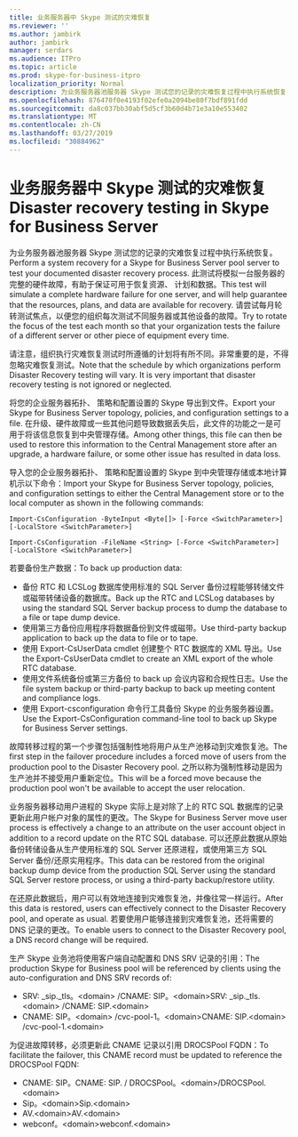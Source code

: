 ```yaml
---
title: 业务服务器中 Skype 测试的灾难恢复
ms.reviewer: ''
ms.author: jambirk
author: jambirk
manager: serdars
ms.audience: ITPro
ms.topic: article
ms.prod: skype-for-business-itpro
localization_priority: Normal
description: 为业务服务器池服务器 Skype 测试您的记录的灾难恢复过程中执行系统恢复
ms.openlocfilehash: 876470f0e4193f02efe0a2094be80f7bdf891fdd
ms.sourcegitcommit: da8c037bb30abf5d5cf3b60d4b71e3a10e553402
ms.translationtype: MT
ms.contentlocale: zh-CN
ms.lasthandoff: 03/27/2019
ms.locfileid: "30884962"
---
```

# <a name="disaster-recovery-testing-in-skype-for-business-server"></a><span data-ttu-id="f0708-103">业务服务器中 Skype 测试的灾难恢复</span><span class="sxs-lookup"><span data-stu-id="f0708-103">Disaster recovery testing in Skype for Business Server</span></span>

<span data-ttu-id="f0708-104">为业务服务器池服务器 Skype 测试您的记录的灾难恢复过程中执行系统恢复。</span><span class="sxs-lookup"><span data-stu-id="f0708-104">Perform a system recovery for a Skype for Business Server pool server to test your documented disaster recovery process.</span></span> <span data-ttu-id="f0708-105">此测试将模拟一台服务器的完整的硬件故障，有助于保证可用于恢复资源、 计划和数据。</span><span class="sxs-lookup"><span data-stu-id="f0708-105">This test will simulate a complete hardware failure for one server, and will help guarantee that the resources, plans, and data are available for recovery.</span></span> <span data-ttu-id="f0708-106">请尝试每月轮转测试焦点，以便您的组织每次测试不同服务器或其他设备的故障。</span><span class="sxs-lookup"><span data-stu-id="f0708-106">Try to rotate the focus of the test each month so that your organization tests the failure of a different server or other piece of equipment every time.</span></span> 

<span data-ttu-id="f0708-p102">请注意，组织执行灾难恢复测试时所遵循的计划将有所不同。非常重要的是，不得忽略灾难恢复测试。</span><span class="sxs-lookup"><span data-stu-id="f0708-p102">Note that the schedule by which organizations perform Disaster Recovery testing will vary. It is very important that disaster recovery testing is not ignored or neglected.</span></span> 

<span data-ttu-id="f0708-109">将您的企业服务器拓扑、 策略和配置设置的 Skype 导出到文件。</span><span class="sxs-lookup"><span data-stu-id="f0708-109">Export your Skype for Business Server topology, policies, and configuration settings to a file.</span></span> <span data-ttu-id="f0708-110">在升级、硬件故障或一些其他问题导致数据丢失后，此文件的功能之一是可用于将该信息恢复到中央管理存储。</span><span class="sxs-lookup"><span data-stu-id="f0708-110">Among other things, this file can then be used to restore this information to the Central Management store after an upgrade, a hardware failure, or some other issue has resulted in data loss.</span></span>

<span data-ttu-id="f0708-111">导入您的企业服务器拓扑、 策略和配置设置的 Skype 到中央管理存储或本地计算机示以下命令：</span><span class="sxs-lookup"><span data-stu-id="f0708-111">Import your Skype for Business Server topology, policies, and configuration settings to either the Central Management store or to the local computer as shown in the following commands:</span></span> 

`Import-CsConfiguration -ByteInput <Byte[]> [-Force <SwitchParameter>] [-LocalStore <SwitchParameter>]`

`Import-CsConfiguration -FileName <String> [-Force <SwitchParameter>] [-LocalStore <SwitchParameter>]` 

<span data-ttu-id="f0708-112">若要备份生产数据：</span><span class="sxs-lookup"><span data-stu-id="f0708-112">To back up production data:</span></span>

- <span data-ttu-id="f0708-113">备份 RTC 和 LCSLog 数据库使用标准的 SQL Server 备份过程能够转储文件或磁带转储设备的数据库。</span><span class="sxs-lookup"><span data-stu-id="f0708-113">Back up the RTC and LCSLog databases by using the standard SQL Server backup process to dump the database to a file or tape dump device.</span></span>
- <span data-ttu-id="f0708-114">使用第三方备份应用程序将数据备份到文件或磁带。</span><span class="sxs-lookup"><span data-stu-id="f0708-114">Use third-party backup application to back up the data to file or to tape.</span></span>
- <span data-ttu-id="f0708-115">使用 Export-CsUserData cmdlet 创建整个 RTC 数据库的 XML 导出。</span><span class="sxs-lookup"><span data-stu-id="f0708-115">Use the Export-CsUserData cmdlet to create an XML export of the whole RTC database.</span></span>
- <span data-ttu-id="f0708-116">使用文件系统备份或第三方备份 to back up 会议内容和合规性日志。</span><span class="sxs-lookup"><span data-stu-id="f0708-116">Use the file system backup or third-party backup to back up meeting content and compliance logs.</span></span>
- <span data-ttu-id="f0708-117">使用 Export-csconfiguration 命令行工具备份 Skype 的业务服务器设置。</span><span class="sxs-lookup"><span data-stu-id="f0708-117">Use the Export-CsConfiguration command-line tool to back up Skype for Business Server settings.</span></span>

<span data-ttu-id="f0708-118">故障转移过程的第一个步骤包括强制性地将用户从生产池移动到灾难恢复池。</span><span class="sxs-lookup"><span data-stu-id="f0708-118">The first step in the failover procedure includes a forced move of users from the production pool to the Disaster Recovery pool.</span></span> <span data-ttu-id="f0708-119">之所以称为强制性移动是因为生产池并不接受用户重新定位。</span><span class="sxs-lookup"><span data-stu-id="f0708-119">This will be a forced move because the production pool won't be available to accept the user relocation.</span></span>

<span data-ttu-id="f0708-120">业务服务器移动用户进程的 Skype 实际上是对除了上的 RTC SQL 数据库的记录更新此用户帐户对象的属性的更改。</span><span class="sxs-lookup"><span data-stu-id="f0708-120">The Skype for Business Server move user process is effectively a change to an attribute on the user account object in addition to a record update on the RTC SQL database.</span></span> <span data-ttu-id="f0708-121">可以还原此数据从原始备份转储设备从生产使用标准的 SQL Server 还原进程，或使用第三方 SQL Server 备份/还原实用程序。</span><span class="sxs-lookup"><span data-stu-id="f0708-121">This data can be restored from the original backup dump device from the production SQL Server using the standard SQL Server restore process, or using a third-party backup/restore utility.</span></span>

<span data-ttu-id="f0708-122">在还原此数据后，用户可以有效地连接到灾难恢复池，并像往常一样运行。</span><span class="sxs-lookup"><span data-stu-id="f0708-122">After this data is restored, users can effectively connect to the Disaster Recovery pool, and operate as usual.</span></span> <span data-ttu-id="f0708-123">若要使用户能够连接到灾难恢复池，还将需要的 DNS 记录的更改。</span><span class="sxs-lookup"><span data-stu-id="f0708-123">To enable users to connect to the Disaster Recovery pool, a DNS record change will be required.</span></span>

<span data-ttu-id="f0708-124">生产 Skype 业务池将使用客户端自动配置和 DNS SRV 记录的引用：</span><span class="sxs-lookup"><span data-stu-id="f0708-124">The production Skype for Business pool will be referenced by clients using the auto-configuration and DNS SRV records of:</span></span>

- <span data-ttu-id="f0708-125">SRV: _sip._tls。\<domain> /CNAME: SIP。\<domain></span><span class="sxs-lookup"><span data-stu-id="f0708-125">SRV: _sip._tls.\<domain> /CNAME: SIP.\<domain></span></span>
- <span data-ttu-id="f0708-126">CNAME: SIP。\<domain> /cvc-pool-1。\<domain></span><span class="sxs-lookup"><span data-stu-id="f0708-126">CNAME: SIP.\<domain> /cvc-pool-1.\<domain></span></span>

<span data-ttu-id="f0708-127">为促进故障转移，必须更新此 CNAME 记录以引用 DROCSPool FQDN：</span><span class="sxs-lookup"><span data-stu-id="f0708-127">To facilitate the failover, this CNAME record must be updated to reference the DROCSPool FQDN:</span></span>

- <span data-ttu-id="f0708-128">CNAME: SIP。<domain></span><span class="sxs-lookup"><span data-stu-id="f0708-128">CNAME: SIP.<domain></span></span> <span data-ttu-id="f0708-129">/ DROCSPool。\<domain></span><span class="sxs-lookup"><span data-stu-id="f0708-129">/DROCSPool.\<domain></span></span>
- <span data-ttu-id="f0708-130">Sip。\<domain></span><span class="sxs-lookup"><span data-stu-id="f0708-130">Sip.\<domain></span></span>
- <span data-ttu-id="f0708-131">AV.\<domain></span><span class="sxs-lookup"><span data-stu-id="f0708-131">AV.\<domain></span></span>
- <span data-ttu-id="f0708-132">webconf。\<domain></span><span class="sxs-lookup"><span data-stu-id="f0708-132">webconf.\<domain></span></span>
